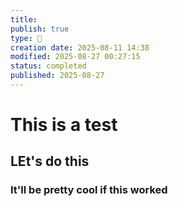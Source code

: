 ```yaml
---
title:
publish: true
type: 🌳
creation date: 2025-08-11 14:38
modified: 2025-08-27 00:27:15
status: completed
published: 2025-08-27
---
```

# This is a test

## LEt's do this

### It'll be pretty cool if this worked


